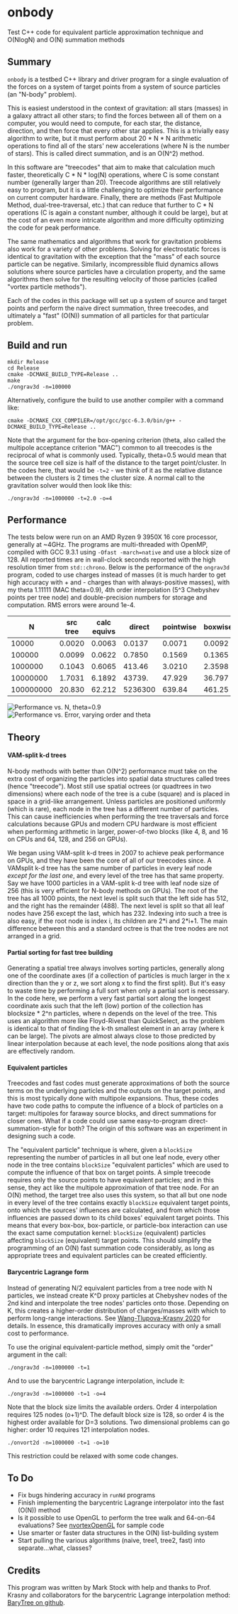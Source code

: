 # onbody

Test C++ code for equivalent particle approximation technique and O(NlogN) and O(N) summation methods


## Summary

`onbody` is a testbed C++ library and driver program for a single evaluation of the forces
on a system of target points from a system of source particles (an "N-body" problem).

This is easiest understood in the context of gravitation: all stars (masses) in a galaxy 
attract all other stars; to find the forces between all of them on a computer, you would 
need to compute, for each star, the distance, direction, and then force that every other
star applies. This is a trivially easy algorithm to write, but it must perform about 
20 * N * N arithmetic operations to find all of the stars' new accelerations (where N is the
number of stars). This is called direct summation, and is an O(N^2) method.

In this software are "treecodes" that aim to make that calculation much faster, theoretically
C * N * log(N) operations, where C is some constant number (generally larger than 20).
Treecode algorithms are still relatively easy to program, but it is a little challenging to 
optimize their performance on current computer hardware.
Finally, there are methods (Fast Multipole Method, dual-tree-traversal, etc.) that 
can reduce that further to C * N operations (C is again a constant number, although 
it could be large), but at the cost of an even more intricate algorithm and more 
difficulty optimizing the code for peak performance.

The same mathematics and algorithms that work for gravitation problems also work for
a variety of other problems. Solving for electrostatic forces is identical to gravitation
with the exception that the "mass" of each source particle can be negative.
Similarly, incompressible fluid dynamics allows solutions where source particles
have a circulation property, and the same algorithms then solve for the resulting
velocity of those particles (called "vortex particle methods").

Each of the codes in this package will set up a system of source and target points and
perform the naive direct summation, three treecodes, and ultimately a "fast" (O(N)) 
summation of all particles for that particular problem.


## Build and run

    mkdir Release
    cd Release
    cmake -DCMAKE_BUILD_TYPE=Release ..
    make
    ./ongrav3d -n=100000

Alternatively, configure the build to use another compiler with a command like:

    cmake -DCMAKE_CXX_COMPILER=/opt/gcc/gcc-6.3.0/bin/g++ -DCMAKE_BUILD_TYPE=Release ..

Note that the argument for the box-opening criterion (theta, also called the multipole acceptance
criterion "MAC") common to all treecodes is the reciprocal of what is commonly used.
Typically, theta=0.5 would mean that the source tree cell size is half of the distance
to the target point/cluster. In the codes here, that would be `-t=2` - we think of it as
the relative distance between the clusters is 2 times the cluster size.
A normal call to the gravitation solver would then look like this:

    ./ongrav3d -n=1000000 -t=2.0 -o=4

## Performance

The tests below were run on an AMD Ryzen 9 3950X 16 core processor, generally at ~4GHz.
The programs are multi-threaded with OpenMP, compiled with GCC 9.3.1 using `-Ofast -march=native`
and use a block size of 128.
All reported times are in wall-clock seconds reported with the high resolution timer from `std::chrono`.
Below is the performance of the `ongrav3d` program, coded to use charges instead of
masses (it is much harder to get high accuracy with + and - charges than with
always-positive masses), with my theta 1.11111 (MAC theta=0.9), 4th order interpolation
(5^3 Chebyshev points per tree node) and double-precision numbers for
storage and computation. RMS errors were around 1e-4.

N         | src tree | calc equivs |  direct  | pointwise | boxwise
----------|----------|-------------|----------|-----------|--------
10000     |  0.0020  |    0.0063   |  0.0137  |   0.0071  | 0.0092
100000    |  0.0099  |    0.0622   |  0.7850  |   0.1569  | 0.1365
1000000   |  0.1043  |    0.6065   |  413.46  |   3.0210  | 2.3598
10000000  |  1.7031  |    6.1892   |  43739.  |   47.929  | 36.797
100000000 |  20.830  |    62.212   |  5236300 |   639.84  | 461.25

![Performance vs. N, theta=0.9](doc/resNqd_t0p9.png)
![Performance vs. Error, varying order and theta](doc/res1Mqd_trad.png)

## Theory

#### VAM-split k-d trees
N-body methods with better than O(N^2) performance must take on the extra cost of
organizing the particles into spatial data structures called trees (hence "treecode").
Most still use spatial octrees (or quadtrees in two dimensions) where each node of
the tree is a cube (square) and is placed in space in a grid-like arrangement.
Unless particles are positioned uniformly (which is rare), each node in the tree has
a different number of particles. This can cause inefficiencies when performing 
the tree traversals and force calculations because GPUs and modern CPU hardware
is most efficient when performing arithmetic in larger, power-of-two blocks
(like 4, 8, and 16 on CPUs and 64, 128, and 256 on GPUs).

We began using VAM-split k-d trees in 2007 to achieve peak performance on GPUs, and
they have been the core of all of our treecodes since.
A VAMsplit k-d tree has the same number of particles in every leaf node *except for
the last one*, and every level of the tree has that same property.
Say we have 1000 particles in a VAM-split k-d tree with leaf node size of 256 (this is
very efficient for N-body methods on GPUs). The root of the tree has all 1000 points,
the next level is split such that the left side has 512, and the right has the remainder (488).
The next level is split so that all leaf nodes have 256 except the last, which has 232.
Indexing into such a tree is also easy, if the root node is index i, its children are
2\*i and 2\*i+1.
The main difference between this and a standard octree is that the tree nodes are not
arranged in a grid.

#### Partial sorting for fast tree building
Generating a spatial tree always involves sorting particles, generally along one 
of the coordinate axes (if a collection of particles is much larger in the x direction
than the y or z, we sort along x to find the first split).
But it's easy to waste time by performing a full sort when only a partial sort is
necessary. In the code here, we perform a very fast partial sort along the longest
coordinate axis such that the left (low) portion of the collection has blocksize \* 2^n
particles, where n depends on the level of the tree.
This uses an algorithm more like Floyd-Rivest than QuickSelect, as the problem is identical
to that of finding the k-th smallest element in an array (where k can be large).
The pivots are almost always close to those predicted by linear interpolation because
at each level, the node positions along that axis are effectively random.

#### Equivalent particles
Treecodes and fast codes must generate approximations of both the source terms on the 
underlying particles and the outputs on the target points, and this is most typically
done with multipole expansions. Thus, these codes have two code paths to compute the
influence of a block of particles on a target: multipoles for faraway source blocks, 
and direct summations for closer ones.
What if a code could use same easy-to-program direct-summation-style for both?
The origin of this software was an experiment in designing such a code.

The "equivalent particle" technique is where, given a `blockSize` representing the number of particles in all but one leaf node, every other node in the tree contains `blockSize` "equivalent particles" which are used to compute the influence of that box on target points. A simple treecode requires only the source points to have equivalent particles; and in this sense, they act like the multipole approximation of that tree node. For an O(N) method, the target tree also uses this system, so that all but one node in every level of the tree contains exactly `blockSize` equivalent target points, onto which the sources' influences are calculated, and from which those influences are passed down to its child boxes' equivalent target points. This means that every box-box, box-particle, or particle-box interaction can use the exact same computation kernel: `blockSize` (equivalent) particles affecting `blockSize` (equivalent) target points. This should simplify the programming of an O(N) fast summation code considerably, as long as appropriate trees and equivalent particles can be created efficiently.

#### Barycentric Lagrange form
Instead of generating N/2 equivalent particles from a tree node with N particles, we instead
create K^D proxy particles at Chebyshev nodes of the 2nd kind and interpolate the tree nodes'
particles onto those. Depending on K, this creates a higher-order distribution of charges/masses
with which to perform long-range interactions.
See [Wang-Tlupova-Krasny 2020](https://ieeexplore.ieee.org/abstract/document/9150146) for details.
In essence, this dramatically improves accuracy with only a small cost to performance.

To use the original equivalent-particle method, simply omit the "order" argument in the call:

    ./ongrav3d -n=1000000 -t=1

And to use the barycentric Lagrange interpolation, include it:

    ./ongrav3d -n=1000000 -t=1 -o=4

Note that the block size limits the available orders. Order 4 interpolation requires 125 nodes
(o+1)^D. The default block size is 128, so order 4 is the highest order available for D=3 solutions.
Two dimensional problems can go higher: order 10 requires 121 interpolation nodes.

    ./onvort2d -n=1000000 -t=1 -o=10

This restriction could be relaxed with some code changes.

## To Do

* Fix bugs hindering accuracy in `runNd` programs
* Finish implementing the barycentric Lagrange interpolator into the fast (O(N)) method
* Is it possible to use OpenGL to perform the tree walk and 64-on-64 evaluations? See [nvortexOpenGL](https://github.com/Applied-Scientific-Research/nvortexOpenGL) for sample code
* Use smarter or faster data structures in the O(N) list-building system
* Start pulling the various algorithms (naive, tree1, tree2, fast) into separate...what, classes?

## Credits

This program was written by Mark Stock with help and thanks to Prof. Krasny and collaborators for
the barycentric Lagrange interpolation method: [BaryTree on github](https://github.com/Treecodes/BaryTree/issues).

